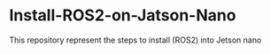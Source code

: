 # Install-ROS2-on-Jatson-Nano
This repository represent the steps to install (ROS2) into Jetson nano
